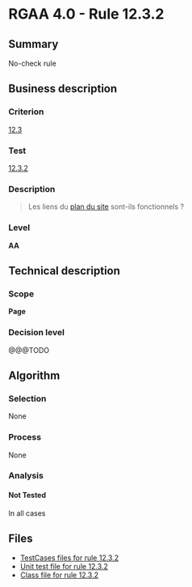 # RGAA 4.0 - Rule 12.3.2

## Summary

No-check rule

## Business description

### Criterion

[12.3](https://www.numerique.gouv.fr/publications/rgaa-accessibilite/methode/criteres/#crit-12-3)

### Test

[12.3.2](https://www.numerique.gouv.fr/publications/rgaa-accessibilite/methode/criteres/#test-12-3-2)

### Description

> Les liens du [plan du site](https://www.numerique.gouv.fr/publications/rgaa-accessibilite/methode/glossaire/#page-plan-du-site) sont-ils fonctionnels ?

### Level

**AA**


## Technical description

### Scope

**Page**

### Decision level

@@@TODO


## Algorithm

### Selection

None

### Process

None

### Analysis

#### Not Tested

In all cases


## Files

- [TestCases files for rule 12.3.2](https://gitlab.com/asqatasun/Asqatasun/-/tree/v5/rules/rules-rgaa4.0/src/test/resources/testcases/rgaa40/Rgaa40Rule120302/)
- [Unit test file for rule 12.3.2](https://gitlab.com/asqatasun/Asqatasun/-/blob/v5/rules/rules-rgaa4.0/src/test/java/org/asqatasun/rules/rgaa40/Rgaa40Rule120302Test.java)
- [Class file for rule 12.3.2](https://gitlab.com/asqatasun/Asqatasun/-/blob/v5/rules/rules-rgaa4.0/src/main/java/org/asqatasun/rules/rgaa40/Rgaa40Rule120302.java)


